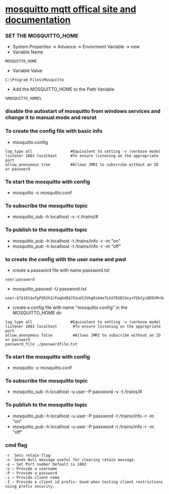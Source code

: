 
# [mosquitto mqtt offical site and documentation ](https://mosquitto.org/)

### SET THE MOSQUITTO_HOME 
* System Properties -> Advance -> Enviorment Variable -> new 
* Variable Name 
```
MOSQUITTO_HOME
```
* Variable Value 
```
C:\Program Files\Mosquitto
```

* Add the MOSQUITTO_HOME to the Path Variable
```
%MOSQUITTO_HOME%
```

### disable the autostart of mosquitto from windows services and change it to manual mode and resrat 

### To create the config file with basic info 
* mosquitto.config
```
log_type all                 #Equivalent to setting -v (verbose mode)
listener 1883 localhost      #To ensure listening on the appropriate port
allow_anonymous true         #Allows JMRI to subscribe without an ID or password
```

### To start the mosquitto with config 
* mosquitto -c mosquitto.conf

### To subscribe the mosquitto topic 
* mosquitto_sub -h localhost -v -t /trains/#

### To publish to the mosquitto topic 
* mosquitto_pub -h localhost -t /trains/info -r -m "on"
* mosquitto_pub -h localhost -t /trains/info -r -m "off"


### to create the config with the user name and pwd 
* create a password file with name password.txt 
```
user:password
```
* mosquitto_passwd -U password.txt
```
user:$7$101$wTgP5RJhZ/FwqGd0$791uUt2VkgDi6me7LkX7EGECbxy+FGkCyiQR5hMr6eJGw3drxraJH4rVnTgfy9vV98Wb8/T8KwpF1XOBOcJT+Q==
```
* create a config file with name "mosquitto.config"  in the MOSQUITTO_HOME dir 
```
log_type all                 #Equivalent to setting -v (verbose mode)
listener 1883 localhost       #To ensure listening on the appropriate port
allow_anonymous false         #Allows JMRI to subscribe without an ID or password
password_file ./passwordfile.txt
```

### To start the mosquitto with config 
* mosquitto -c mosquitto.conf

### To subscribe the mosquitto topic 
* mosquitto_sub -h localhost -u user -P password -v -t /trains/#

### To publish to the mosquitto topic 
* mosquitto_pub -h localhost -u user -P password -t /trains/info -r -m "on"
* mosquitto_pub -h localhost -u user -P password -t /trains/info -r -m "off"

### cmd flag 
```
-r  Sets retain flag
-n  Sends Null message useful for clearing retain message.
-p – Set Port number Default is 1883
-u – Provide a username
-P – Provide a password
-i – Provide client name
-I – Provide a client id prefix- Used when testing client restrictions using prefix security.
```
